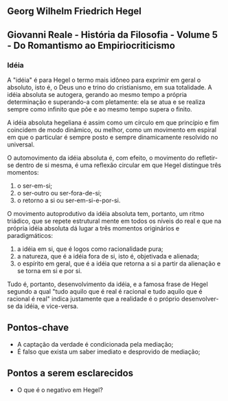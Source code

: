 ## Georg Wilhelm Friedrich Hegel

## Giovanni Reale - História da Filosofia - Volume 5 - Do Romantismo ao Empiriocriticismo

### Idéia

A "idéia" é para Hegel o termo mais idôneo para exprimir em geral o absoluto, isto é, o Deus uno e trino do cristianismo, em sua tota­lidade. A idéia absoluta se autogera, gerando ao mesmo tempo a própria determinação e superando-a com­ pletamente: ela se atua e se realiza sempre como infinito que põe e ao mesmo tempo supera o finito.

A idéia absoluta hegeliana é assim como um círculo em que princípio e fim coincidem de modo dinâmico, ou melhor, como um movimento em
espiral em que o particular é sempre posto e sempre dinamicamente resol­vido no universal.

O automovimento da idéia absoluta é, com efeito, o movimento do refle­tir-se dentro de si mesma, é uma refle­xão circular em que Hegel distingue três momentos:

1) o ser-em-si;
2) o ser-outro ou ser-fora-de-si;
3) o retorno a si ou ser-em-si-e-por-si.

O movimento autoprodutivo da idéia absoluta tem, portanto, um ritmo triádico, que se repete estrutural­ mente em todos os níveis do real e que na própria idéia absoluta dá lugar a três momentos originários e paradigmáticos:
1) a idéia em si, que é logos como racionalidade pura;
2) a natureza, que é a idéia fora de si, isto é, objetivada e alienada;
3) o espírito em geral, que é a idéia que retorna a si a partir da alienação e se torna em si e por si.

Tudo é, portanto, desenvolvimento da idéia, e a famosa frase de Hegel segundo a qual "tudo aquilo que é real é racional e tudo aquilo que é racional é real" indica justamente que a realidade é o próprio desenvolver-se da idéia, e vice-versa.

## Pontos-chave

- A captação da verdade é condicionada pela mediação;
- É falso que exista um saber imediato e desprovido de mediação;

## Pontos a serem esclarecidos

- O que é o negativo em Hegel?